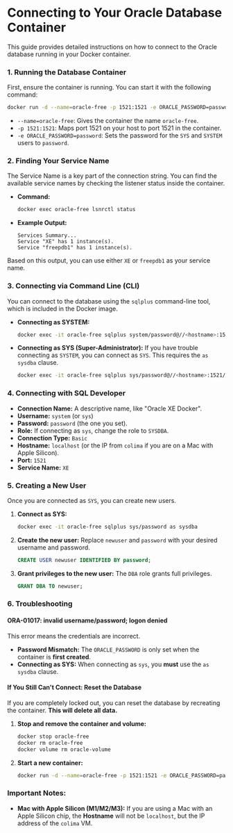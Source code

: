 # Connecting to Your Oracle Database Container

This guide provides detailed instructions on how to connect to the Oracle database running in your Docker container.

### 1. Running the Database Container

First, ensure the container is running. You can start it with the following command:

```bash
docker run -d --name=oracle-free -p 1521:1521 -e ORACLE_PASSWORD=password gvenzl/oracle-xe
```

*   `--name=oracle-free`: Gives the container the name `oracle-free`.
*   `-p 1521:1521`: Maps port 1521 on your host to port 1521 in the container.
*   `-e ORACLE_PASSWORD=password`: Sets the password for the `SYS` and `SYSTEM` users to `password`.

### 2. Finding Your Service Name

The Service Name is a key part of the connection string. You can find the available service names by checking the listener status inside the container.

*   **Command:**
    ```bash
    docker exec oracle-free lsnrctl status
    ```
*   **Example Output:**
    ```
    Services Summary...
    Service "XE" has 1 instance(s).
    Service "freepdb1" has 1 instance(s).
    ```

Based on this output, you can use either `XE` or `freepdb1` as your service name.

### 3. Connecting via Command Line (CLI)

You can connect to the database using the `sqlplus` command-line tool, which is included in the Docker image.

*   **Connecting as SYSTEM:**
    ```bash
    docker exec -it oracle-free sqlplus system/password@//<hostname>:1521/XE
    ```
*   **Connecting as SYS (Super-Administrator):**
    If you have trouble connecting as `SYSTEM`, you can connect as `SYS`. This requires the `as sysdba` clause.
    ```bash
    docker exec -it oracle-free sqlplus sys/password@//<hostname>:1521/XE as sysdba
    ```

### 4. Connecting with SQL Developer

*   **Connection Name:** A descriptive name, like "Oracle XE Docker".
*   **Username:** `system` (or `sys`)
*   **Password:** `password` (the one you set).
*   **Role:** If connecting as `sys`, change the role to `SYSDBA`.
*   **Connection Type:** `Basic`
*   **Hostname:** `localhost` (or the IP from `colima` if you are on a Mac with Apple Silicon).
*   **Port:** `1521`
*   **Service Name:** `XE`

### 5. Creating a New User

Once you are connected as `SYS`, you can create new users.

1.  **Connect as SYS:**
    ```bash
    docker exec -it oracle-free sqlplus sys/password as sysdba
    ```
2.  **Create the new user:**
    Replace `newuser` and `password` with your desired username and password.
    ```sql
    CREATE USER newuser IDENTIFIED BY password;
    ```
3.  **Grant privileges to the new user:**
    The `DBA` role grants full privileges.
    ```sql
    GRANT DBA TO newuser;
    ```

### 6. Troubleshooting

#### ORA-01017: invalid username/password; logon denied

This error means the credentials are incorrect.

*   **Password Mismatch:** The `ORACLE_PASSWORD` is only set when the container is **first created**.
*   **Connecting as SYS:** When connecting as `sys`, you **must** use the `as sysdba` clause.

#### If You Still Can't Connect: Reset the Database

If you are completely locked out, you can reset the database by recreating the container. **This will delete all data.**

1.  **Stop and remove the container and volume:**
    ```bash
    docker stop oracle-free
    docker rm oracle-free
    docker volume rm oracle-volume
    ```
2.  **Start a new container:**
    ```bash
    docker run -d --name=oracle-free -p 1521:1521 -e ORACLE_PASSWORD=password -v oracle-volume:/opt/oracle/oradata gvenzl/oracle-xe
    ```

### Important Notes:

*   **Mac with Apple Silicon (M1/M2/M3):** If you are using a Mac with an Apple Silicon chip, the **Hostname** will not be `localhost`, but the IP address of the `colima` VM.